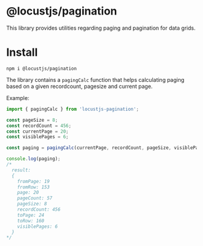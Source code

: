 # @locustjs/pagination
This library provides utilities regarding paging and pagination for data grids.

# Install
```
npm i @locustjs/pagination
```

The library contains a `pagingCalc` function that helps calculating paging based on a given recordcount, pagesize and current page.

Example:
```javascript
import { pagingCalc } from 'locustjs-pagination';

const pageSize = 8;
const recordCount = 456;
const currentPage = 20;
const visiblePages = 6;

const paging = pagingCalc(currentPage, recordCount, pageSize, visiblePages);

console.log(paging);
/*
  result:
  {
    fromPage: 19
    fromRow: 153
    page: 20
    pageCount: 57
    pageSize: 8
    recordCount: 456
    toPage: 24
    toRow: 160
    visiblePages: 6
  }
*/
```
